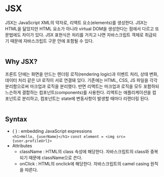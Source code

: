 # JSX
JSX는 JavaScript XML의 약자로, 리액트 요소(elements)를 생성한다. JSX는 HTML을 닮았지만 HTML 요소가 아니라 virtual DOM을 생성한다는 점에서 다르고 또 문법에도 차이가 있다. JSX 표현식은 처리를 거치고 나면 자바스크립트 객체로 취급되기 때문에 자바스크립트 구문 안에 포함될 수 있다.
<br/><br/>

## Why JSX?
프론트 단에는 화면을 만드는 렌더링 로직(rendering logic)과 이벤트 처리, 상태 변화, 데이터 처리 같은 UI 로직이 서로 연결돼 있다. 기존에는 HTML, CSS, JS 파일을 각각 분리함으로써 마크업과 로직을 분리했다. 반면 리액트는 마크업과 로직을 모두 포함하되 느슨하게 결합하는 컴포넌트(components)를 사용한다. 리액트는 애플리케이션을 컴포넌트로 분리하고, 컴포넌트는 state에 변동사항이 발생할 때마다 리렌더링 된다.
<br/><br/>

## Syntax
* { } : embedding JavaScript expressions  
  `<h1>Hello, {userName}</h1>` `const element = <img src={user.profileUrl}>`
* Attributes
  * className : HTML의 class 속성에 해당한다. 자바스크립트의 class와 중복되기 때문에 className으로 쓴다.
  * onClick : HTML의 onclick에 해당한다. 자바스크립트의 camel casing 원칙을 따른다.
  
